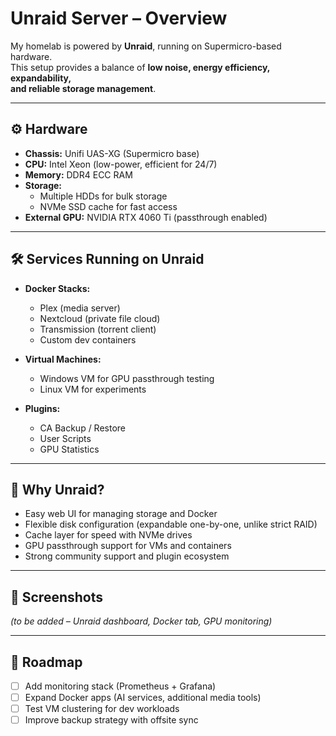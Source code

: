 # Unraid Server – Overview

My homelab is powered by **Unraid**, running on Supermicro-based hardware.  
This setup provides a balance of **low noise, energy efficiency, expandability,  
and reliable storage management**.  

---

## ⚙️ Hardware

- **Chassis:** Unifi UAS-XG (Supermicro base)  
- **CPU:** Intel Xeon (low-power, efficient for 24/7)  
- **Memory:** DDR4 ECC RAM  
- **Storage:**  
  - Multiple HDDs for bulk storage  
  - NVMe SSD cache for fast access  
- **External GPU:** NVIDIA RTX 4060 Ti (passthrough enabled)  

---

## 🛠️ Services Running on Unraid

- **Docker Stacks:**  
  - Plex (media server)  
  - Nextcloud (private file cloud)  
  - Transmission (torrent client)  
  - Custom dev containers  

- **Virtual Machines:**  
  - Windows VM for GPU passthrough testing  
  - Linux VM for experiments  

- **Plugins:**  
  - CA Backup / Restore  
  - User Scripts  
  - GPU Statistics  

---

## 🎯 Why Unraid?

- Easy web UI for managing storage and Docker  
- Flexible disk configuration (expandable one-by-one, unlike strict RAID)  
- Cache layer for speed with NVMe drives  
- GPU passthrough support for VMs and containers  
- Strong community support and plugin ecosystem  

---

## 📸 Screenshots

*(to be added – Unraid dashboard, Docker tab, GPU monitoring)*  

---

## 📌 Roadmap

- [ ] Add monitoring stack (Prometheus + Grafana)  
- [ ] Expand Docker apps (AI services, additional media tools)  
- [ ] Test VM clustering for dev workloads  
- [ ] Improve backup strategy with offsite sync  

